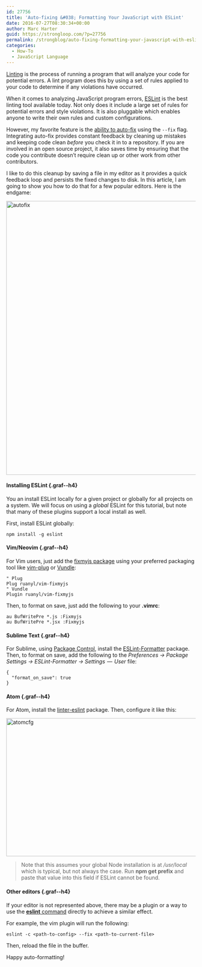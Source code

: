 ```yaml
---
id: 27756
title: 'Auto-fixing &#038; Formatting Your JavaScript with ESLint'
date: 2016-07-27T08:30:34+00:00
author: Marc Harter
guid: https://strongloop.com/?p=27756
permalink: /strongblog/auto-fixing-formatting-your-javascript-with-eslint/
categories:
  - How-To
  - JavaScript Language
---
```

<p class="graf--p">
  <a class="markup--anchor markup--p-anchor" href="https://en.wikipedia.org/wiki/Lint_%28software%29">Linting</a> is the process of running a program that will analyze your code for potential errors. A lint program does this by using a set of rules applied to your code to determine if any violations have occurred.<!--more-->
</p>

<p class="graf--p">
  When it comes to analyzing JavaScript program errors, <a class="markup--anchor markup--p-anchor" href="http://eslint.org">ESLint</a> is the best linting tool available today. Not only does it include a large set of rules for potential errors and style violations. It is also pluggable which enables anyone to write their own rules and custom configurations.
</p>

<p class="graf--p">
  However, my favorite feature is the <a class="markup--anchor markup--p-anchor" href="http://eslint.org/docs/user-guide/command-line-interface">ability to auto-fix</a> using the <code>--fix</code> flag. Integrating auto-fix provides constant feedback by cleaning up mistakes and keeping code clean <em class="markup--em markup--p-em">before</em> you check it in to a repository. If you are involved in an open source project, it also saves time by ensuring that the code you contribute doesn&#8217;t require clean up or other work from other contributors.
</p>

<p class="graf--p">
  I like to do this cleanup by saving a file in my editor as it provides a quick feedback loop and persists the fixed changes to disk. In this article, I am going to show you how to do that for a few popular editors. Here is the endgame:
</p>

<p class="graf--p">
  <a href="{{site.url}}/blog-assets/2016/07/autofix.gif"><img class="aligncenter size-full wp-image-27757" src="{{site.url}}/blog-assets/2016/07/autofix.gif" alt="autofix" width="1252" height="726" /></a>
</p>

#### Installing ESLint {.graf--h4}

<p class="graf--p">
  You an install ESLint locally for a given project or globally for all projects on a system. We will focus on using a <em class="markup--em markup--p-em">global</em> ESLint for this tutorial, but note that many of these plugins support a local install as well.
</p>

<p class="graf--p">
  First, install ESLint globally:
</p>

```
npm install -g eslint
```

#### Vim/Neovim {.graf--h4}

<p class="graf--p">
  For Vim users, just add the <a class="markup--anchor markup--p-anchor" href="https://github.com/ruanyl/vim-fixmyjs">fixmyjs package</a> using your preferred packaging tool like <a class="markup--anchor markup--p-anchor" href="https://github.com/junegunn/vi…">vim-plug</a> or <a class="markup--anchor markup--p-anchor" href="https://github.com/VundleVim/Vundle.vim">Vundle</a>:
</p>

```
" Plug
Plug ruanyl/vim-fixmyjs
" Vundle
Plugin ruanyl/vim-fixmyjs
```
<p class="graf--p">
  Then, to format on save, just add the following to your <strong class="markup--strong markup--p-strong">.vimrc</strong>:
</p>

```
au BufWritePre *.js :Fixmyjs
au BufWritePre *.jsx :Fixmyjs
```
#### Sublime Text {.graf--h4}

<p class="graf--p">
  For Sublime, using <a class="markup--anchor markup--p-anchor" href="https://packagecontrol.io/">Package Control</a>, install the <a class="markup--anchor markup--p-anchor" title="https://github.com/TheSavior/ESLint-Formatter" href="https://github.com/TheSavior/ESLint-Formatter">ESLint-Formatter</a> package. Then, to format on save, add the following to the <em class="markup--em markup--p-em">Preferences -> Package Settings -> ESLint-Formatter -> Settings  —  User</em> file:
</p>

```
{
  "format_on_save": true
}
```
#### Atom {.graf--h4}

<p class="graf--p">
  For Atom, install the <a class="markup--anchor markup--p-anchor" title="https://github.com/AtomLinter/linter-eslint" href="https://github.com/AtomLinter/linter-eslint">linter-eslint</a> package. Then, configure it like this:
</p>

<p class="graf--p">
  <a href="{{site.url}}/blog-assets/2016/07/atomcfg.png"><img class="aligncenter size-full wp-image-27758" src="{{site.url}}/blog-assets/2016/07/atomcfg.png" alt="atomcfg" width="1062" height="366"  /></a>
</p>

<blockquote class="graf--blockquote">
  <p>
    Note that this assumes your global Node installation is at <em class="markup--em markup--blockquote-em">/usr/local</em> which is typical, but not always the case. Run <strong class="markup--strong markup--blockquote-strong">npm get prefix</strong> and paste that value into this field if ESLint cannot be found.
  </p>
</blockquote>

#### Other editors {.graf--h4}

<p class="graf--p">
  If your editor is not represented above, there may be a plugin or a way to use the <a class="markup--anchor markup--p-anchor" href="http://eslint.org/docs/user-guide/command-line-interface"><strong class="markup--strong markup--p-strong">eslint</strong> command</a> directly to achieve a similar effect.
</p>

<p class="graf--p">
  For example, the vim plugin will run the following:
</p>

```
eslint -c <path-to-config> --fix <path-to-current-file>
```
<p class="graf--p">
  Then, reload the file in the buffer.
</p>

<p class="graf--p">
  Happy auto-formatting!
</p>
